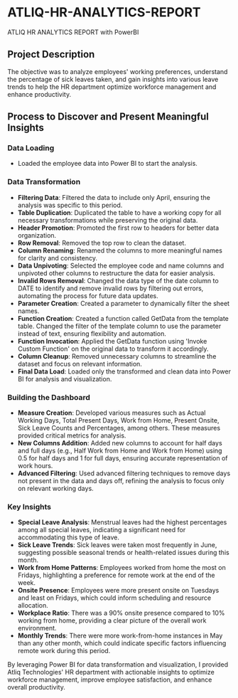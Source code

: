 # ATLIQ-HR-ANALYTICS-REPORT
ATLIQ HR ANALYTICS REPORT with PowerBI

## Project Description
The objective was to analyze employees' working preferences, understand the percentage of sick leaves taken, and gain insights into various leave trends to help the HR department optimize workforce management and enhance productivity.

## Process to Discover and Present Meaningful Insights

### Data Loading
- Loaded the employee data into Power BI to start the analysis.

### Data Transformation
- **Filtering Data**: Filtered the data to include only April, ensuring the analysis was specific to this period.
- **Table Duplication**: Duplicated the table to have a working copy for all necessary transformations while preserving the original data.
- **Header Promotion**: Promoted the first row to headers for better data organization.
- **Row Removal**: Removed the top row to clean the dataset.
- **Column Renaming**: Renamed the columns to more meaningful names for clarity and consistency.
- **Data Unpivoting**: Selected the employee code and name columns and unpivoted other columns to restructure the data for easier analysis.
- **Invalid Rows Removal**: Changed the data type of the date column to DATE to identify and remove invalid rows by filtering out errors, automating the process for future data updates.
- **Parameter Creation**: Created a parameter to dynamically filter the sheet names.
- **Function Creation**: Created a function called GetData from the template table. Changed the filter of the template column to use the parameter instead of text, ensuring flexibility and automation.
- **Function Invocation**: Applied the GetData function using 'Invoke Custom Function' on the original data to transform it accordingly.
- **Column Cleanup**: Removed unnecessary columns to streamline the dataset and focus on relevant information.
- **Final Data Load**: Loaded only the transformed and clean data into Power BI for analysis and visualization.

### Building the Dashboard
- **Measure Creation**: Developed various measures such as Actual Working Days, Total Present Days, Work from Home, Present Onsite, Sick Leave Counts and Percentages, among others. These measures provided critical metrics for analysis.
- **New Columns Addition**: Added new columns to account for half days and full days (e.g., Half Work from Home and Work from Home) using 0.5 for half days and 1 for full days, ensuring accurate representation of work hours.
- **Advanced Filtering**: Used advanced filtering techniques to remove days not present in the data and days off, refining the analysis to focus only on relevant working days.

### Key Insights
- **Special Leave Analysis**: Menstrual leaves had the highest percentages among all special leaves, indicating a significant need for accommodating this type of leave.
- **Sick Leave Trends**: Sick leaves were taken most frequently in June, suggesting possible seasonal trends or health-related issues during this month.
- **Work from Home Patterns**: Employees worked from home the most on Fridays, highlighting a preference for remote work at the end of the week.
- **Onsite Presence**: Employees were more present onsite on Tuesdays and least on Fridays, which could inform scheduling and resource allocation.
- **Workplace Ratio**: There was a 90% onsite presence compared to 10% working from home, providing a clear picture of the overall work environment.
- **Monthly Trends**: There were more work-from-home instances in May than any other month, which could indicate specific factors influencing remote work during this period.

By leveraging Power BI for data transformation and visualization, I provided Atliq Technologies' HR department with actionable insights to optimize workforce management, improve employee satisfaction, and enhance overall productivity.



